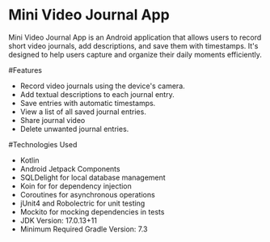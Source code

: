 # Mini Video Journal App

Mini Video Journal App is an Android application that allows users to record short video journals, add descriptions, and save them with timestamps. It's designed to help users capture and organize their daily moments efficiently.

#Features
- Record video journals using the device's camera.
- Add textual descriptions to each journal entry.
- Save entries with automatic timestamps.
- View a list of all saved journal entries.
- Share journal video
- Delete unwanted journal entries.

#Technologies Used
- Kotlin
- Android Jetpack Components
- SQLDelight for local database management
- Koin for for dependency injection
- Coroutines for asynchronous operations
- jUnit4 and Robolectric for unit testing
- Mockito for mocking dependencies in tests
- JDK Version: 17.0.13+11
- Minimum Required Gradle Version: 7.3


